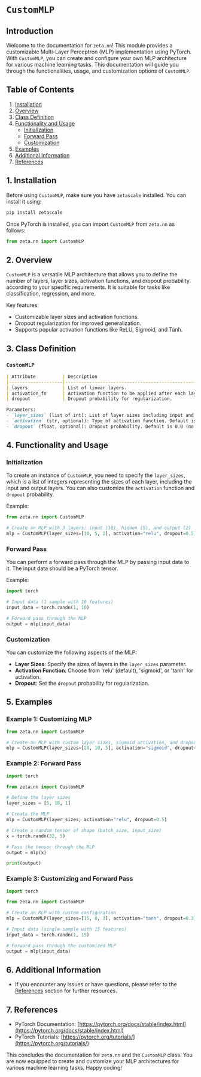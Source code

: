 # `CustomMLP`

## Introduction

Welcome to the documentation for `zeta.nn`! This module provides a customizable Multi-Layer Perceptron (MLP) implementation using PyTorch. With `CustomMLP`, you can create and configure your own MLP architecture for various machine learning tasks. This documentation will guide you through the functionalities, usage, and customization options of `CustomMLP`.

## Table of Contents

1. [Installation](#installation)
2. [Overview](#overview)
3. [Class Definition](#class-definition)
4. [Functionality and Usage](#functionality-and-usage)
    - [Initialization](#initialization)
    - [Forward Pass](#forward-pass)
    - [Customization](#customization)
5. [Examples](#examples)
6. [Additional Information](#additional-information)
7. [References](#references)

## 1. Installation <a name="installation"></a>

Before using `CustomMLP`, make sure you have `zetascale` installed. You can install it using:

```bash
pip install zetascale
```

Once PyTorch is installed, you can import `CustomMLP` from `zeta.nn` as follows:

```python
from zeta.nn import CustomMLP
```

## 2. Overview <a name="overview"></a>

`CustomMLP` is a versatile MLP architecture that allows you to define the number of layers, layer sizes, activation functions, and dropout probability according to your specific requirements. It is suitable for tasks like classification, regression, and more.

Key features:
- Customizable layer sizes and activation functions.
- Dropout regularization for improved generalization.
- Supports popular activation functions like ReLU, Sigmoid, and Tanh.

## 3. Class Definition <a name="class-definition"></a>

### `CustomMLP`

```markdown
| Attribute          | Description                                            |
|--------------------|--------------------------------------------------------|
| layers             | List of linear layers.                                 |
| activation_fn      | Activation function to be applied after each layer.   |
| dropout            | Dropout probability for regularization.               |

Parameters:
- `layer_sizes` (list of int): List of layer sizes including input and output layer.
- `activation` (str, optional): Type of activation function. Default is 'relu'.
- `dropout` (float, optional): Dropout probability. Default is 0.0 (no dropout).
```

## 4. Functionality and Usage <a name="functionality-and-usage"></a>

### Initialization <a name="initialization"></a>

To create an instance of `CustomMLP`, you need to specify the `layer_sizes`, which is a list of integers representing the sizes of each layer, including the input and output layers. You can also customize the `activation` function and `dropout` probability.

Example:

```python
from zeta.nn import CustomMLP

# Create an MLP with 3 layers: input (10), hidden (5), and output (2)
mlp = CustomMLP(layer_sizes=[10, 5, 2], activation="relu", dropout=0.5)
```

### Forward Pass <a name="forward-pass"></a>

You can perform a forward pass through the MLP by passing input data to it. The input data should be a PyTorch tensor.

Example:

```python
import torch

# Input data (1 sample with 10 features)
input_data = torch.randn(1, 10)

# Forward pass through the MLP
output = mlp(input_data)
```

### Customization <a name="customization"></a>

You can customize the following aspects of the MLP:
- **Layer Sizes**: Specify the sizes of layers in the `layer_sizes` parameter.
- **Activation Function**: Choose from 'relu' (default), 'sigmoid', or 'tanh' for activation.
- **Dropout**: Set the `dropout` probability for regularization.

## 5. Examples <a name="examples"></a>

### Example 1: Customizing MLP

```python
from zeta.nn import CustomMLP

# Create an MLP with custom layer sizes, sigmoid activation, and dropout
mlp = CustomMLP(layer_sizes=[20, 10, 5], activation="sigmoid", dropout=0.2)
```

### Example 2: Forward Pass

```python
import torch

from zeta.nn import CustomMLP

# Define the layer sizes
layer_sizes = [5, 10, 1]

# Create the MLP
mlp = CustomMLP(layer_sizes, activation="relu", dropout=0.5)

# Create a random tensor of shape (batch_size, input_size)
x = torch.randn(32, 5)

# Pass the tensor through the MLP
output = mlp(x)

print(output)
```

### Example 3: Customizing and Forward Pass

```python
import torch

from zeta.nn import CustomMLP

# Create an MLP with custom configuration
mlp = CustomMLP(layer_sizes=[15, 8, 3], activation="tanh", dropout=0.3)

# Input data (single sample with 15 features)
input_data = torch.randn(1, 15)

# Forward pass through the customized MLP
output = mlp(input_data)
```

## 6. Additional Information <a name="additional-information"></a>

- If you encounter any issues or have questions, please refer to the [References](#references) section for further resources.

## 7. References <a name="references"></a>

- PyTorch Documentation: [https://pytorch.org/docs/stable/index.html](https://pytorch.org/docs/stable/index.html)
- PyTorch Tutorials: [https://pytorch.org/tutorials/](https://pytorch.org/tutorials/)

This concludes the documentation for `zeta.nn` and the `CustomMLP` class. You are now equipped to create and customize your MLP architectures for various machine learning tasks. Happy coding!